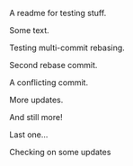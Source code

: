 A readme for testing stuff.

Some text.

Testing multi-commit rebasing.

Second rebase commit.

A conflicting commit.

More updates.

And still more!

Last one...

Checking on some updates
